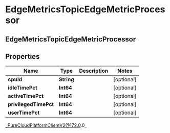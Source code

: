# EdgeMetricsTopicEdgeMetricProcessor

## EdgeMetricsTopicEdgeMetricProcessor

## Properties

|Name | Type | Description | Notes|
|------------ | ------------- | ------------- | -------------|
| **cpuId** | **String** |  | [optional] |
| **idleTimePct** | **Int64** |  | [optional] |
| **activeTimePct** | **Int64** |  | [optional] |
| **privilegedTimePct** | **Int64** |  | [optional] |
| **userTimePct** | **Int64** |  | [optional] |



_PureCloudPlatformClientV2@172.0.0_
